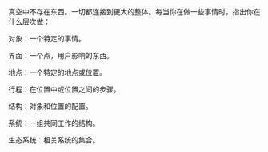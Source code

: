 真空中不存在东西。一切都连接到更大的整体。每当你在做一些事情时，指出你在什么层次做：

对象：一个特定的事情。

界面：一个点，用户影响的东西。

地点：一个特定的地点或位置。

行程：在位置中或位置之间的步骤。

结构：对象和位置的配置。

系统：一组共同工作的结构。

生态系统：相关系统的集合。
